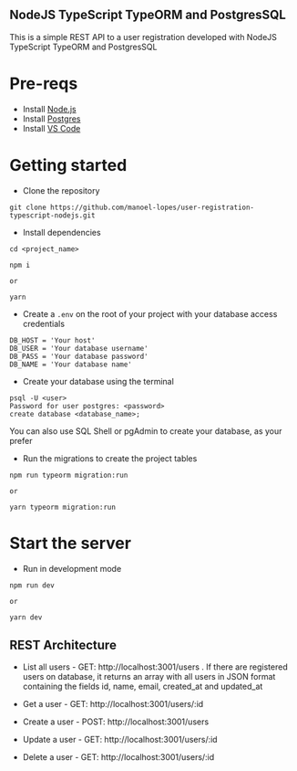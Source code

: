 ## NodeJS TypeScript TypeORM and PostgresSQL

This is a simple REST API to a user registration developed with NodeJS TypeScript TypeORM and PostgresSQL

# Pre-reqs
- Install [Node.js](https://nodejs.org/en/)
- Install [Postgres](https://www.postgresql.org/download/)
- Install [VS Code](https://code.visualstudio.com/)

# Getting started
- Clone the repository
```
git clone https://github.com/manoel-lopes/user-registration-typescript-nodejs.git
```
- Install dependencies
```
cd <project_name>

npm i

or

yarn
```
- Create a `.env` on the root of your project with your database access credentials
```
DB_HOST = 'Your host'
DB_USER = 'Your database username'
DB_PASS = 'Your database password'
DB_NAME = 'Your database name'
```
- Create your database using the terminal
```
psql -U <user>
Password for user postgres: <password>
create database <database_name>;
```
You can also use SQL Shell or pgAdmin to create your database, as your prefer

- Run the migrations to create the project tables
```
npm run typeorm migration:run

or

yarn typeorm migration:run
```
# Start the server
- Run in development mode
```
npm run dev

or

yarn dev
```

## REST Architecture

- List all users - GET: http://localhost:3001/users
. If there are registered users on database, it returns an array with all users in JSON format containing the fields id, name, email, created_at and updated_at

- Get a user - GET: http://localhost:3001/users/:id
   
- Create a user - POST: http://localhost:3001/users 
  
- Update a user - GET: http://localhost:3001/users/:id

- Delete a user - GET: http://localhost:3001/users/:id
